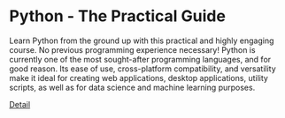 # Python - The Practical Guide

Learn Python from the ground up with this practical and highly engaging course. No previous programming experience necessary! Python is currently one of the most sought-after programming languages, and for good reason. Its ease of use, cross-platform compatibility, and versatility make it ideal for creating web applications, desktop applications, utility scripts, as well as for data science and machine learning purposes. 

[Detail](https://eduitfree.com/courses/python-the-practical-guide)